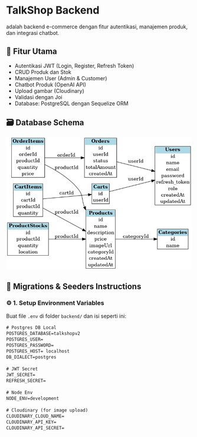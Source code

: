 # TalkShop Backend
adalah backend e-commerce dengan fitur autentikasi, manajemen produk, dan integrasi chatbot.


## 🚀 Fitur Utama

- Autentikasi JWT (Login, Register, Refresh Token)
- CRUD Produk dan Stok
- Manajemen User (Admin & Customer)
- Chatbot Produk (OpenAI API)
- Upload gambar (Cloudinary)
- Validasi dengan Joi
- Database: PostgreSQL dengan Sequelize ORM

## 🗃️ Database Schema
<!-- ### 1. Users 
- `userId`, `userName`, `email`, `password`, `role`, `refresh_token`
### 2. Cegories
-`categoryId`,`name`
### 3. Products
-`productId`, `name`, `description`, `price`, `imageUrl`, `categoryId`
### 4. ProductStocks
-`productStockId`, `productId`, `quantity`, `location`
### 5.  Carts
-`carId`, `userId`
### 6. CartItems
-`cartItemId`, `cartId`, `productId`, `quantity`
### 7. Orders
-`orderId`, `userId`, `status`, `totalAmount`
### 8. OrderItems
-`orderItemId`, `orderId`, `productId`, `quantity`, `price` -->

![ERD Schema](https://raw.githubusercontent.com/sandikabima/talkshop/main/backend/docs/database-schema.png)

## 🌱 Migrations & Seeders Instructions

### ⚙️ 1. Setup Environment Variables

Buat file `.env` di folder `backend/` dan isi seperti ini:

```env
# Postgres DB Local
POSTGRES_DATABASE=talkshopv2
POSTGRES_USER= 
POSTGRES_PASSWORD=
POSTGRES_HOST= localhost
DB_DIALECT=postgres

# JWT Secret
JWT_SECRET=
REFRESH_SECRET=

# Node Env
NODE_ENV=development

# Cloudinary (for image upload)
CLOUDINARY_CLOUD_NAME=
CLOUDINARY_API_KEY=
CLOUDINARY_API_SECRET=